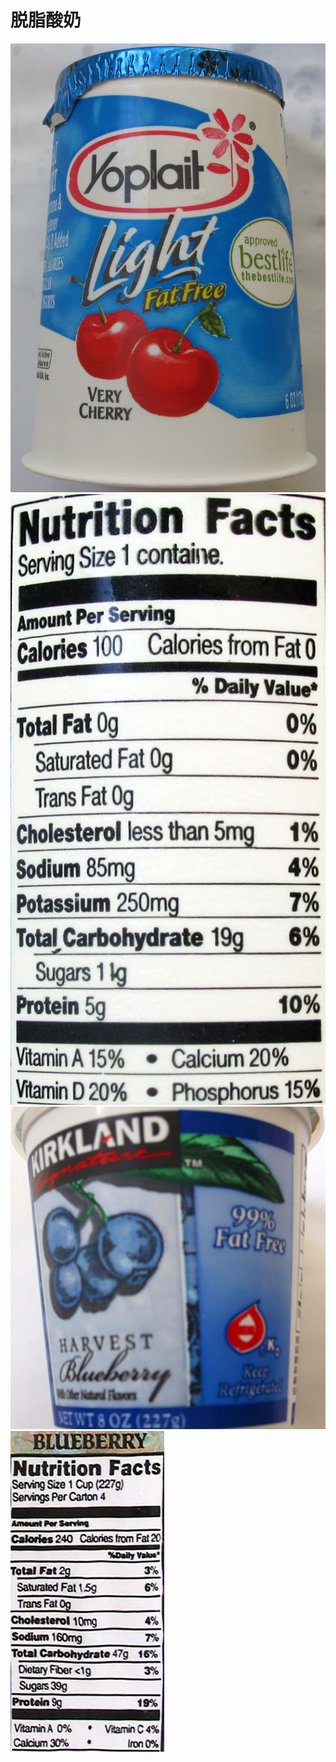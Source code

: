 # 脱脂酸奶

![Yoplait_FatFree_酸奶](/images/脱脂酸奶/Yoplait_FatFree_酸奶.jpg)
![Yoplait_FatFree_酸奶_营养标签](/images/脱脂酸奶/Yoplait_FatFree_酸奶_营养标签.jpg)
![Kirkland_99FatFree_蓝莓口味酸奶](/images/脱脂酸奶/Kirkland_99FatFree_蓝莓口味酸奶.jpg)
![Kirkland_99FatFree_蓝莓口味酸奶_营养标签](/images/脱脂酸奶/Kirkland_99FatFree_蓝莓口味酸奶_营养标签.jpg)

